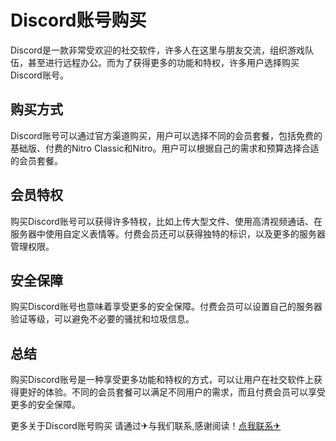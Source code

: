 # Discord账号购买

Discord是一款非常受欢迎的社交软件，许多人在这里与朋友交流，组织游戏队伍，甚至进行远程办公。而为了获得更多的功能和特权，许多用户选择购买Discord账号。

## 购买方式
Discord账号可以通过官方渠道购买，用户可以选择不同的会员套餐，包括免费的基础版、付费的Nitro Classic和Nitro。用户可以根据自己的需求和预算选择合适的会员套餐。

## 会员特权
购买Discord账号可以获得许多特权，比如上传大型文件、使用高清视频通话、在服务器中使用自定义表情等。付费会员还可以获得独特的标识，以及更多的服务器管理权限。

## 安全保障
购买Discord账号也意味着享受更多的安全保障。付费会员可以设置自己的服务器验证等级，可以避免不必要的骚扰和垃圾信息。

## 总结
购买Discord账号是一种享受更多功能和特权的方式，可以让用户在社交软件上获得更好的体验。不同的会员套餐可以满足不同用户的需求，而且付费会员可以享受更多的安全保障。

更多关于Discord账号购买 请通过✈与我们联系,感谢阅读！[点我联系✈](https://www.G208.com)